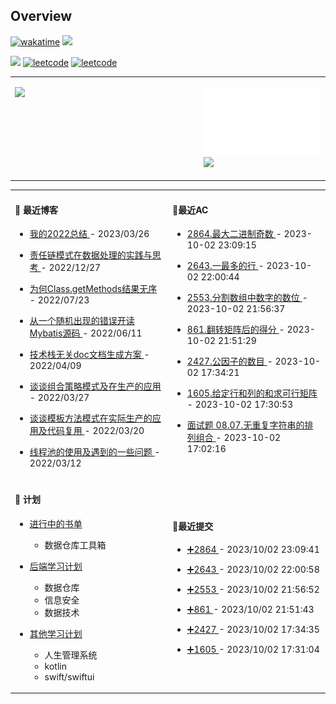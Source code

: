 
## Overview

[![wakatime](https://wakatime.com/badge/user/78591c59-95d5-4479-b2fc-988c35f31d59.svg)](https://wakatime.com/@78591c59-95d5-4479-b2fc-988c35f31d59) ![](https://gpvc.arturio.dev/0xcaffebabe)

![](https://img.shields.io/static/v1?label=LeetCode%20CN&message=0xcaffebabe&color=success) [![leetcode](https://img.shields.io/static/v1?label=Solved&message=922%20/%203489&color=success)](https://leetcode.cn/u/0xcaffebabe/) [![leetcode](https://img.shields.io/static/v1?label=Accepted&message=84.33%&color=success)](https://leetcode.cn/u/0xcaffebabe/)

<table border="0">
  <tr border="0">

  <td valign="top" width="60%">

  ![](https://github-readme-stats.vercel.app/api/wakatime?username=0xcaffebabe&layout=compact&langs_count=12&theme=dark&range=all_time)

  </td>

  <td valign="top" width="40%">

  ![](https://raw.githubusercontent.com/0xcaffebabe/github-stats/master/generated/overview.svg)
  ![](https://github-profile-summary-cards.vercel.app/api/cards/productive-time?username=0xcaffebabe&theme=github_dark&utcOffset=8)

  </td>
  </tr>

</table>

<table>

<tr>
<td valign="top" width="50%">

#### 📖 最近博客


* <a href="https://0xcaffebabe.github.io/%E4%BA%BA%E7%94%9F/2023/03/26/%E6%88%91%E7%9A%842022%E6%80%BB%E7%BB%93.html" target="_blank"> 我的2022总结 </a> - 2023/03/26 

    
* <a href="https://0xcaffebabe.github.io/%E8%AE%BE%E8%AE%A1%E6%A8%A1%E5%BC%8F/2022/12/27/%E8%B4%A3%E4%BB%BB%E9%93%BE%E6%A8%A1%E5%BC%8F%E5%9C%A8%E6%95%B0%E6%8D%AE%E5%A4%84%E7%90%86%E7%9A%84%E5%AE%9E%E8%B7%B5%E4%B8%8E%E6%80%9D%E8%80%83.html" target="_blank"> 责任链模式在数据处理的实践与思考 </a> - 2022/12/27 

    
* <a href="https://0xcaffebabe.github.io/jvm/2022/07/23/%E4%B8%BA%E4%BD%95Class.getMethods%E7%BB%93%E6%9E%9C%E6%97%A0%E5%BA%8F.html" target="_blank"> 为何Class.getMethods结果无序 </a> - 2022/07/23 

    
* <a href="https://0xcaffebabe.github.io/java/2022/06/11/%E4%BB%8E%E4%B8%80%E4%B8%AA%E9%9A%8F%E6%9C%BA%E5%87%BA%E7%8E%B0%E7%9A%84%E9%94%99%E8%AF%AF%E5%BC%80%E8%AF%BBMybatis%E6%BA%90%E7%A0%81.html" target="_blank"> 从一个随机出现的错误开读Mybatis源码 </a> - 2022/06/11 

    
* <a href="https://0xcaffebabe.github.io/%E6%97%A5%E5%B8%B8/2022/04/09/%E6%8A%80%E6%9C%AF%E6%A0%88%E6%97%A0%E5%85%B3doc%E6%96%87%E6%A1%A3%E7%94%9F%E6%88%90%E6%96%B9%E6%A1%88.html" target="_blank"> 技术栈无关doc文档生成方案 </a> - 2022/04/09 

    
* <a href="https://0xcaffebabe.github.io/%E8%AE%BE%E8%AE%A1%E6%A8%A1%E5%BC%8F/2022/03/27/%E8%B0%88%E8%B0%88%E7%BB%84%E5%90%88%E7%AD%96%E7%95%A5%E6%A8%A1%E5%BC%8F%E5%8F%8A%E5%9C%A8%E7%94%9F%E4%BA%A7%E7%9A%84%E5%BA%94%E7%94%A8.html" target="_blank"> 谈谈组合策略模式及在生产的应用 </a> - 2022/03/27 

    
* <a href="https://0xcaffebabe.github.io/%E8%AE%BE%E8%AE%A1%E6%A8%A1%E5%BC%8F/2022/03/20/%E8%B0%88%E8%B0%88%E6%A8%A1%E6%9D%BF%E6%96%B9%E6%B3%95%E6%A8%A1%E5%BC%8F%E5%9C%A8%E5%AE%9E%E9%99%85%E7%94%9F%E4%BA%A7%E7%9A%84%E5%BA%94%E7%94%A8%E5%8F%8A%E4%BB%A3%E7%A0%81%E5%A4%8D%E7%94%A8.html" target="_blank"> 谈谈模板方法模式在实际生产的应用及代码复用 </a> - 2022/03/20 

    
* <a href="https://0xcaffebabe.github.io/java/2022/03/12/%E7%BA%BF%E7%A8%8B%E6%B1%A0%E7%9A%84%E4%BD%BF%E7%94%A8%E5%8F%8A%E9%81%87%E5%88%B0%E7%9A%84%E4%B8%80%E4%BA%9B%E9%97%AE%E9%A2%98.html" target="_blank"> 线程池的使用及遇到的一些问题 </a> - 2022/03/12 

        

</td>

<td valign="top" width="50%">

#### 🔋最近AC


  * <a href="https://leetcode.cn/submissions/detail/471009241" target="_blank"> 2864.最大二进制奇数 </a> - 2023-10-02 23:09:15 

    
  * <a href="https://leetcode.cn/submissions/detail/470997264" target="_blank"> 2643.一最多的行 </a> - 2023-10-02 22:00:44 

    
  * <a href="https://leetcode.cn/submissions/detail/470996425" target="_blank"> 2553.分割数组中数字的数位 </a> - 2023-10-02 21:56:37 

    
  * <a href="https://leetcode.cn/submissions/detail/470994823" target="_blank"> 861.翻转矩阵后的得分 </a> - 2023-10-02 21:51:29 

    
  * <a href="https://leetcode.cn/submissions/detail/470951376" target="_blank"> 2427.公因子的数目 </a> - 2023-10-02 17:34:21 

    
  * <a href="https://leetcode.cn/submissions/detail/470950645" target="_blank"> 1605.给定行和列的和求可行矩阵 </a> - 2023-10-02 17:30:53 

    
  * <a href="https://leetcode.cn/submissions/detail/470944763" target="_blank"> 面试题 08.07.无重复字符串的排列组合 </a> - 2023-10-02 17:02:16 

    

</td>

</tr>

<tr>

<td valign="top" width="50%">

#### 📝 计划

- [进行中的书单](https://github.com/users/0xcaffebabe/projects/4)
  - 数据仓库工具箱


- [后端学习计划](https://github.com/users/0xcaffebabe/projects/1)
  - 数据仓库
  - 信息安全
  - 数据技术


- [其他学习计划](https://github.com/users/0xcaffebabe/projects/3)
  - 人生管理系统
  - kotlin
  - swift/swiftui


<td>

#### 🌴最近提交


  * <a href="https://github.com/0xcaffebabe/leetcode/commit/5e876b854e7f7782ecabf969349d40e1b98a2e80" target="_blank"> ➕2864 </a> - 2023/10/02 23:09:41 

    
  * <a href="https://github.com/0xcaffebabe/leetcode/commit/82ad96db478de6274e75b76fe5837ac0cc547069" target="_blank"> ➕2643 </a> - 2023/10/02 22:00:58 

    
  * <a href="https://github.com/0xcaffebabe/leetcode/commit/ecf4c361236f5c9264f7c7e58ccaed45d68f7145" target="_blank"> ➕2553 </a> - 2023/10/02 21:56:52 

    
  * <a href="https://github.com/0xcaffebabe/leetcode/commit/ffb60caab6d73c8a492a101c8f3ed5178e5941ae" target="_blank"> ➕861 </a> - 2023/10/02 21:51:43 

    
  * <a href="https://github.com/0xcaffebabe/leetcode/commit/8d64a73f75066c6273ab7dd84ca8e34a4ce35bdd" target="_blank"> ➕2427 </a> - 2023/10/02 17:34:35 

    
  * <a href="https://github.com/0xcaffebabe/leetcode/commit/363de70f5a2c1036d180b673f4ecb1c1f0e6fb4c" target="_blank"> ➕1605 </a> - 2023/10/02 17:31:04 

    

</td>

</tr>

</table>

